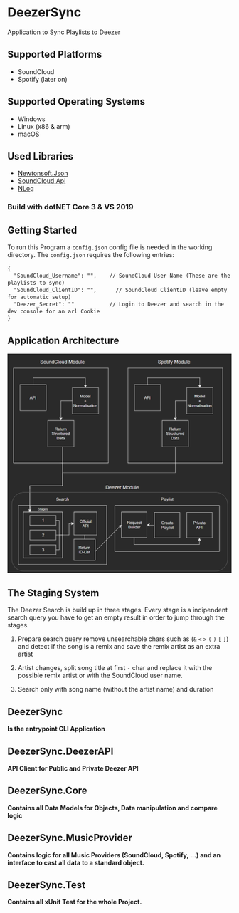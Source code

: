 # DeezerSync
Application to Sync Playlists to Deezer

## Supported Platforms
+ SoundCloud
+ Spotify (later on)

## Supported Operating Systems
+ Windows
+ Linux (x86 & arm)
+ macOS

## Used Libraries
+ [Newtonsoft.Json](https://github.com/JamesNK/Newtonsoft.Json)
+ [SoundCloud.Api](https://github.com/prayzzz/SoundCloud.Api)
+ [NLog](https://github.com/NLog/NLog)

### Build with dotNET Core 3 & VS 2019

## Getting Started
To run this Program a `config.json` config file is needed in the working directory.
The `config.json` requires the following entries:

```console
{
  "SoundCloud_Username": "",    // SoundCloud User Name (These are the playlists to sync)
  "SoundCloud_ClientID": "",	  // SoundCloud ClientID (leave empty for automatic setup)
  "Deezer_Secret": ""           // Login to Deezer and search in the dev console for an arl Cookie
}
```

## Application Architecture
!["arch"](overview.png)

## The Staging System

The Deezer Search is build up in three stages.
Every stage is a indipendent search query you have to get an empty result in order to jump through the stages.

1. Prepare search query remove unsearchable chars such as (`&`  `<`  `>`  `(`  `)`  `[`  `]`) and detect if the song is a remix and save the remix artist as an extra artist

1. Artist changes, split song title at first `-` char and replace it with the possible remix artist or with the SoundCloud user name.

1. Search only with song name (without the artist name) and duration

## DeezerSync
__Is the entrypoint CLI Application__

## DeezerSync.DeezerAPI
__API Client for Public and Private Deezer API__

## DeezerSync.Core
__Contains all Data Models for Objects, Data manipulation and compare logic__

## DeezerSync.MusicProvider
__Contains logic for all Music Providers (SoundCloud, Spotify, ...) and an interface to cast all data to a standard object.__

## DeezerSync.Test
__Contains all xUnit Test for the whole Project.__